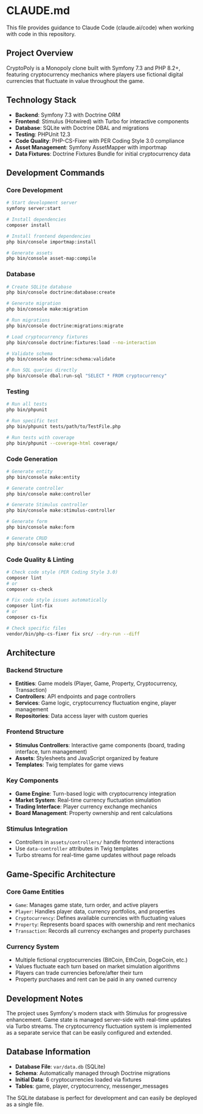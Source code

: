 # CLAUDE.md

This file provides guidance to Claude Code (claude.ai/code) when working with code in this repository.

## Project Overview

CryptoPoly is a Monopoly clone built with Symfony 7.3 and PHP 8.2+, featuring cryptocurrency mechanics where players use fictional digital currencies that fluctuate in value throughout the game.

## Technology Stack

- **Backend**: Symfony 7.3 with Doctrine ORM
- **Frontend**: Stimulus (Hotwired) with Turbo for interactive components
- **Database**: SQLite with Doctrine DBAL and migrations
- **Testing**: PHPUnit 12.3
- **Code Quality**: PHP-CS-Fixer with PER Coding Style 3.0 compliance
- **Asset Management**: Symfony AssetMapper with importmap
- **Data Fixtures**: Doctrine Fixtures Bundle for initial cryptocurrency data

## Development Commands

### Core Development
```bash
# Start development server
symfony server:start

# Install dependencies
composer install

# Install frontend dependencies
php bin/console importmap:install

# Generate assets
php bin/console asset-map:compile
```

### Database
```bash
# Create SQLite database
php bin/console doctrine:database:create

# Generate migration
php bin/console make:migration

# Run migrations
php bin/console doctrine:migrations:migrate

# Load cryptocurrency fixtures
php bin/console doctrine:fixtures:load --no-interaction

# Validate schema
php bin/console doctrine:schema:validate

# Run SQL queries directly
php bin/console dbal:run-sql "SELECT * FROM cryptocurrency"
```

### Testing
```bash
# Run all tests
php bin/phpunit

# Run specific test
php bin/phpunit tests/path/to/TestFile.php

# Run tests with coverage
php bin/phpunit --coverage-html coverage/
```

### Code Generation
```bash
# Generate entity
php bin/console make:entity

# Generate controller
php bin/console make:controller

# Generate Stimulus controller
php bin/console make:stimulus-controller

# Generate form
php bin/console make:form

# Generate CRUD
php bin/console make:crud
```

### Code Quality & Linting
```bash
# Check code style (PER Coding Style 3.0)
composer lint
# or
composer cs-check

# Fix code style issues automatically
composer lint-fix
# or
composer cs-fix

# Check specific files
vendor/bin/php-cs-fixer fix src/ --dry-run --diff
```

## Architecture

### Backend Structure
- **Entities**: Game models (Player, Game, Property, Cryptocurrency, Transaction)
- **Controllers**: API endpoints and page controllers
- **Services**: Game logic, cryptocurrency fluctuation engine, player management
- **Repositories**: Data access layer with custom queries

### Frontend Structure
- **Stimulus Controllers**: Interactive game components (board, trading interface, turn management)
- **Assets**: Stylesheets and JavaScript organized by feature
- **Templates**: Twig templates for game views

### Key Components
- **Game Engine**: Turn-based logic with cryptocurrency integration
- **Market System**: Real-time currency fluctuation simulation
- **Trading Interface**: Player currency exchange mechanics
- **Board Management**: Property ownership and rent calculations

### Stimulus Integration
- Controllers in `assets/controllers/` handle frontend interactions
- Use `data-controller` attributes in Twig templates
- Turbo streams for real-time game updates without page reloads

## Game-Specific Architecture

### Core Game Entities
- `Game`: Manages game state, turn order, and active players
- `Player`: Handles player data, currency portfolios, and properties
- `Cryptocurrency`: Defines available currencies with fluctuating values
- `Property`: Represents board spaces with ownership and rent mechanics
- `Transaction`: Records all currency exchanges and property purchases

### Currency System
- Multiple fictional cryptocurrencies (BitCoin, EthCoin, DogeCoin, etc.)
- Values fluctuate each turn based on market simulation algorithms
- Players can trade currencies before/after their turn
- Property purchases and rent can be paid in any owned currency

## Development Notes

The project uses Symfony's modern stack with Stimulus for progressive enhancement. Game state is managed server-side with real-time updates via Turbo streams. The cryptocurrency fluctuation system is implemented as a separate service that can be easily configured and extended.

## Database Information

- **Database File**: `var/data.db` (SQLite)
- **Schema**: Automatically managed through Doctrine migrations
- **Initial Data**: 6 cryptocurrencies loaded via fixtures
- **Tables**: game, player, cryptocurrency, messenger_messages

The SQLite database is perfect for development and can easily be deployed as a single file.